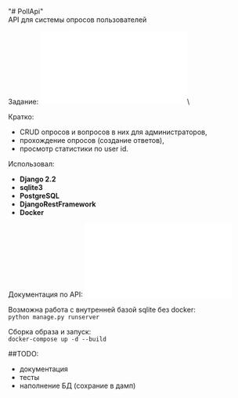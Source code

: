 "# PollApi" \
API для системы опросов пользователей

Задание: ![task](task.txt)\

Кратко: 
 * CRUD опросов и вопросов в них для администраторов,
 * прохождение опросов (создание ответов),
 * просмотр статистики по user id.
 
Использовал:
 * **Django 2.2**
 * **sqlite3**
 * **PostgreSQL**
 * **DjangoRestFramework**
 * **Docker**

Документация по API: ![EMPTY](api.txt)

Возможна работа с внутренней базой sqlite без docker: \
`python manage.py runserver`

Сборка образа и запуск:\
`docker-compose up -d --build`

##TODO:
* документация
* тесты
* наполнение БД (сохрание в дамп)
